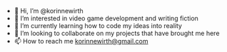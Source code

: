 - 👋 Hi, I’m @korinnewirth
- 👀 I’m interested in video game development and writing fiction
- 🌱 I’m currently learning how to code my ideas into reality
- 💞️ I’m looking to collaborate on my projects that have brought me here
- 📫 How to reach me korinnewirth@gmail.com

<!---
korinnewirth/korinnewirth is a ✨ special ✨ repository because its `README.md` (this file) appears on your GitHub profile.
You can click the Preview link to take a look at your changes.
--->

